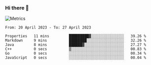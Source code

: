 ### Hi there 👋

![Metrics](https://github.com/radoapx/radoapx/blob/main/github-metrics.svg)

<!--START_SECTION:waka-->

```text
From: 20 April 2023 - To: 27 April 2023

Properties   11 mins         █████████▓░░░░░░░░░░░░░░░   39.26 %
Markdown     9 mins          ████████░░░░░░░░░░░░░░░░░   32.26 %
Java         8 mins          ██████▓░░░░░░░░░░░░░░░░░░   27.27 %
C++          0 secs          ▒░░░░░░░░░░░░░░░░░░░░░░░░   00.83 %
Go           0 secs          ░░░░░░░░░░░░░░░░░░░░░░░░░   00.34 %
JavaScript   0 secs          ░░░░░░░░░░░░░░░░░░░░░░░░░   00.04 %
```

<!--END_SECTION:waka-->

<!--
**radoapx/radoapx** is a ✨ _special_ ✨ repository because its `README.md` (this file) appears on your GitHub profile.

Here are some ideas to get you started:

- 🔭 I’m currently working on ...
- 🌱 I’m currently learning ...
- 👯 I’m looking to collaborate on ...
- 🤔 I’m looking for help with ...
- 💬 Ask me about ...
- 📫 How to reach me: ...
- 😄 Pronouns: ...
- ⚡ Fun fact: ...
-->
